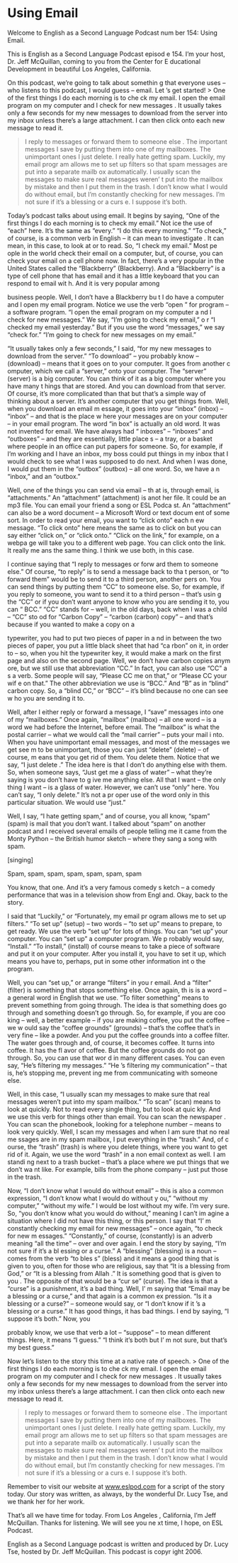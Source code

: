 # Using Email

Welcome to English as a Second Language Podcast num ber 154: Using Email.

This is English as a Second Language Podcast episod e 154. I’m your host, Dr. Jeff McQuillan, coming to you from the Center for E ducational Development in beautiful Los Angeles, California.

On this podcast, we’re going to talk about somethin g that everyone uses – who listens to this podcast, I would guess – email. Let ’s get started! > One of the first things I do each morning is to che ck my email. I open the email program on my computer and I check for new messages . It usually takes only a few seconds for my new messages to download from the server into my inbox unless there’s a large attachment. I can then click  onto each new message to read it.
> I reply to messages or forward them to someone else . The important messages I save by putting them into one of my mailboxes. The unimportant ones I just delete.
> I really hate getting spam. Luckily, my email progr am allows me to set up filters so that spam messages are put into a separate mailb ox automatically. I usually scan the messages to make sure real messages weren’ t put into the mailbox by mistake and then I put them in the trash.
> I don’t know what I would do without email, but I’m  constantly checking for new messages. I’m not sure if it’s a blessing or a curs e. I suppose it’s both.

Today’s podcast talks about using email. It begins by saying, “One of the first things I do each morning is to check my email.” Not ice the use of “each” here. It’s the same as “every.” “I do this every morning.” “To  check,” of course, is a common verb in English – it can mean to investigate . It can mean, in this case, to look at or to read. So, “I check my email.” Most pe ople in the world check their email on a computer, but, of course, you can check your email on a cell phone now. In fact, there’s a very popular  in the United  States called the “Blackberry” (Blackberry). And a “Blackberry” is a type of cell phone that has email and it has a little keyboard that you can respond to email wit h. And it is very popular among

business people. Well, I don’t have a Blackberry bu t I do have a computer and I open my email program. Notice we use the verb “open ” for program – a software program. “I open the email program on my computer a nd I check for new messages.” We say, “I’m going to check my email,” o r “I checked my email yesterday.” But if you use the word “messages,” we say “check for.” “I’m going to check for new messages on my email.”

“It usually takes only a few seconds,” I said, “for  my new messages to download from the server.” “To download” – you probably know  – (download) – means that it goes on to your computer. It goes from another c omputer, which we call a “server,” onto your computer. The “server” (server)  is a big computer. You can think of it as a big computer where you have many t hings that are stored. And you can download from that server. Of course, it’s more complicated than that but that’s a simple way of thinking about a server.  It’s another computer that you get things from. Well, when you download an email m essage, it goes into your “inbox” (inbox) – “inbox” – and that is the place w here your messages are on your computer – in your email program. The word “in box” is actually an old word. It was not invented for email. We have always had “ inboxes” – “inboxes” and “outboxes” – and they are essentially, little place s – a tray, or a basket where people in an office can put papers for someone. So,  for example, if I’m working and I have an inbox, my boss could put things in my  inbox that I would check to see what I was supposed to do next. And when I was done, I would put them in the “outbox” (outbox) – all one word. So, we have a n “inbox,” and an “outbox.”

Well, one of the things you can send via email – th at is, through email, is “attachments.” An “attachment” (attachment) is anot her file. It could be an mp3 file. You can email your friend a song or ESL Podca st. An “attachment” can also be a word document – a Microsoft Word or text docum ent of some sort. In order to read your email, you want to “click onto” each n ew message. “To click onto” here means the same as to click on but you can say either “click on,” or “click onto.” “Click on the link,” for example, on a webpa ge will take you to a different web page. You can click onto the link. It really me ans the same thing. I think we use both, in this case.

I continue saying that “I reply to messages or forw ard them to someone else.” Of course, “to reply” is to send a message back to tha t person, or “to forward them” would be to send it to a third person, another pers on. You can send things by putting them “CC” to someone else. So, for example,  if you reply to someone, you want to send it to a third person – that’s usin g the “CC” or if you don’t want anyone to know who you are sending it to, you can “ BCC.” “CC” stands for – well, in the old days, back when I was a child – “CC” sto od for “Carbon Copy” – “carbon (carbon) copy” – and that’s because if you wanted to make a copy on a

typewriter, you had to put two pieces of paper in a nd in between the two pieces of paper, you put a little black sheet that had “ca rbon” on it, in order to – so, when you hit the typewriter key, it would make a mark on  the first page and also on the second page. Well, we don’t have carbon copies anym ore, but we still use that abbreviation “CC.” In fact, you can also use “CC” a s a verb. Some people will say, “Please CC me on that,” or “Please CC your wif e on that.” The other abbreviation we use is “BCC.” And “B” as in “blind”  carbon copy. So, a “blind CC,” or “BCC” – it’s blind because no one can see w ho you are sending it to.

Well, after I either reply or forward a message, I “save” messages into one of my “mailboxes.” Once again, “mailbox” (mailbox) – all one word – is a word we had before the Internet, before email. The “mailbox” is  what the postal carrier – what we would call the “mail carrier” – puts your mail i nto. When you have unimportant email messages, and most of the messages we get see m to be unimportant, those you can just “delete” (delete) – of course, m eans that you get rid of them. You delete them. Notice that we say, “I just delete .” The idea here is that I don’t do anything else with them. So, when someone says, “Just get me a glass of water” – what they’re saying is you don’t have to g ive me anything else. All that I want – the only thing I want – is a glass of water.  However, we can’t use “only” here. You can’t say, “I only delete.” It’s not a pr oper use of the word only in this particular situation. We would use “just.”

Well, I say, “I hate getting spam,” and of course, you all know, “spam” (spam) is mail that you don’t want. I talked about “spam” on another podcast and I received several emails of people telling me it came from the Monty Python – the British humor sketch – where they sang a song with spam.

[singing]

Spam, spam, spam, spam, spam, spam, spam

You know, that one. And it’s a very famous comedy s ketch – a comedy performance that was in a television show from Engl and. Okay, back to the story.

I said that “Luckily,” or “Fortunately, my email pr ogram allows me to set up filters.” “To set up” (setup) – two words – “to set  up” means to prepare, to get ready. We use the verb “set up” for lots of things.  You can “set up” your computer. You can “set up” a computer program. We p robably would say, “Install.” “To install,” (install) of course means to take a piece of software and put it on your computer. After you install it, you have  to set it up, which means you have to, perhaps, put in some other information int o the program.

Well, you can “set up,” or arrange “filters” in you r email. And a “filter” (filter) is something that stops something else. Once again, th is is a word – a general word in English that we use. “To filter something” means to prevent something from going through. The idea is that something does  go through and something doesn’t go through. So, for example, if you are coo king – well, a better example – if you are making coffee, you put the coffee – we w ould say the “coffee grounds” (grounds) – that’s the coffee that’s in very fine –  like a powder. And you put the coffee grounds into a coffee filter. The water goes  through and, of course, it becomes coffee. It turns into coffee. It has the fl avor of coffee. But the coffee grounds do not go through. So, you can use that wor d in many different cases. You can even say, “He’s filtering my messages.” “He ’s filtering my communication” – that is, he’s stopping me, prevent ing me from communicating with someone else.

Well, in this case, “I usually scan my messages to make sure that real messages weren’t put into my spam mailbox.” “To scan” (scan)  means to look at quickly. Not to read every single thing, but to look at quic kly. And we use this verb for things other than email. You can scan the newspaper . You can scan the phonebook, looking for a telephone number – means to look very quickly. Well, I scan my messages and when I am sure that no real me ssages are in my spam mailbox, I put everything in the “trash.” And, of c ourse, the “trash” (trash) is where you delete things, where you want to get rid of it. Again, we use the word “trash” in a non email context as well. I am standi ng next to a trash bucket – that’s a place where we put things that we don’t wa nt like. For example, bills from the phone company – just put those in the trash.

Now, “I don’t know what I would do without email” –  this is also a common expression, “I don’t know what I would do without y ou,” “without my computer,” “without my wife.” I would be lost without my wife.  I’m very sure. So, “you don’t know what you would do without,” meaning I can’t im agine a situation where I did not have this thing, or this person. I say that “I’ m constantly checking my email for new messages” – once again, “to check for new m essages.” “Constantly,” of course, (constantly) is an adverb meaning “all the time” – over and over again. I end the story by saying, “I’m not sure if it’s a bl essing or a curse.” A “blessing” (blessing) is a noun – comes from the verb “to bles s” (bless) and it means a good thing that is given to you, often for those who are  religious, say that “It is a blessing from God,” or “It is a blessing from Allah .” It is something good that is given to you . The opposite of that would be a “cur se” (curse). The idea is that a “curse” is a punishment, it’s a bad thing. Well, I’ m saying that “Email may be a blessing or a curse,” and that again is a common ex pression. “Is it a blessing or a curse?” – someone would say, or “I don’t know if it ’s a blessing or a curse.” It has good things, it has bad things. I end by saying, “I  suppose it’s both.” Now, you

probably know, we use that verb a lot – “suppose” –  to mean different things. Here, it means “I guess.” “I think it’s both but I’ m not sure, but that’s my best guess.”

Now let’s listen to the story this time at a native  rate of speech. > One of the first things I do each morning is to che ck my email. I open the email program on my computer and I check for new messages . It usually takes only a few seconds for my new messages to download from the server into my inbox unless there’s a large attachment. I can then click  onto each new message to read it.
> I reply to messages or forward them to someone else . The important messages I save by putting them into one of my mailboxes. The unimportant ones I just delete.
> I really hate getting spam. Luckily, my email progr am allows me to set up filters so that spam messages are put into a separate mailb ox automatically. I usually scan the messages to make sure real messages weren’ t put into the mailbox by mistake and then I put them in the trash.
> I don’t know what I would do without email, but I’m  constantly checking for new messages. I’m not sure if it’s a blessing or a curs e. I suppose it’s both.

Remember to visit our website at www.eslpod.com for  a script of the story today. Our story was written, as always, by the wonderful Dr. Lucy Tse, and we thank her for her work.

That’s all we have time for today. From Los Angeles , California, I’m Jeff McQuillan. Thanks for listening. We will see you ne xt time, I hope, on ESL Podcast.

English as a Second Language podcast is written and  produced by Dr. Lucy Tse, hosted by Dr. Jeff McQuillan. This podcast is copyr ight 2006.

